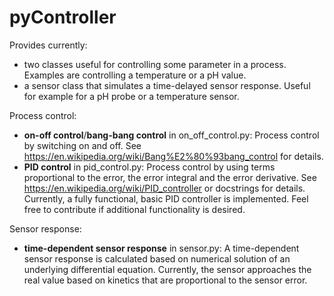# pyController
Provides currently:
* two classes useful for controlling some parameter in a
process. Examples are controlling a temperature or a pH value.
* a sensor class that simulates a time-delayed sensor response. Useful for
example for a pH probe or a temperature sensor.

Process control:
* **on-off control**/**bang-bang control** in on_off_control.py: Process
control by switching on and off. See
https://en.wikipedia.org/wiki/Bang%E2%80%93bang_control for details.
* **PID control** in pid_control.py: Process control by using terms
proportional to the error, the error integral and the error derivative. See
https://en.wikipedia.org/wiki/PID_controller or docstrings for details.
Currently, a fully functional, basic PID controller is implemented. Feel free
to contribute if additional functionality is desired.

Sensor response:
* **time-dependent sensor response** in sensor.py: A time-dependent sensor
response is calculated based on numerical solution of an underlying
differential equation. Currently, the sensor approaches the real value based
on kinetics that are proportional to the sensor error.